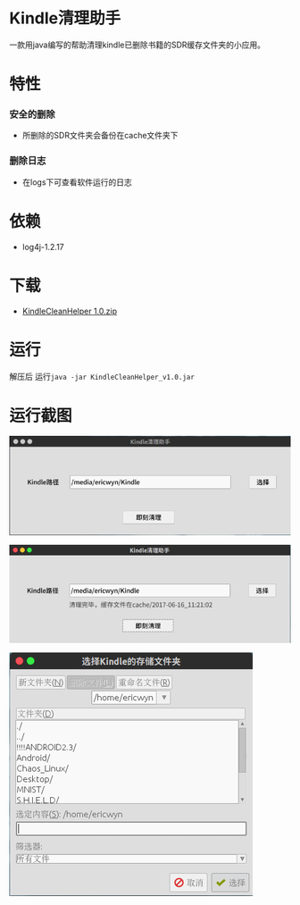 # Kindle清理助手
一款用java编写的帮助清理kindle已删除书籍的SDR缓存文件夹的小应用。

# 特性
### 安全的删除
- 所删除的SDR文件夹会备份在cache文件夹下
### 删除日志
- 在logs下可查看软件运行的日志

# 依赖
- log4j-1.2.17
# 下载
- [KindleCleanHelper 1.0.zip](https://github.com/Ericwyn/KindleCleaner/releases/download/v1.0/KindleCleanHelper_v1.0.zip)
# 运行
解压后 运行`java -jar KindleCleanHelper_v1.0.jar`

# 运行截图
![截图1](https://raw.githubusercontent.com/Ericwyn/KindleCleaner/master/ScreenShot/%E6%88%AA%E5%9B%BE1.png)

![截图3](https://raw.githubusercontent.com/Ericwyn/KindleCleaner/master/ScreenShot/%E6%88%AA%E5%9B%BE3.png)

![截图2](https://raw.githubusercontent.com/Ericwyn/KindleCleaner/master/ScreenShot/%E6%88%AA%E5%9B%BE2.png)

